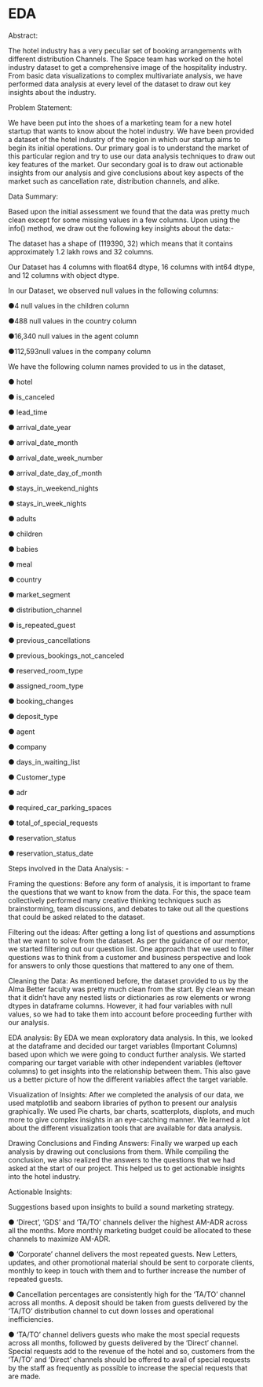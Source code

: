 # EDA
Abstract:

The hotel industry has a very peculiar set of booking arrangements with different distribution Channels. The Space team has worked on the hotel industry dataset to get a comprehensive image of the hospitality industry. From basic data visualizations to complex multivariate analysis, we have performed data analysis at every level of the dataset to draw out key insights about the industry.

Problem Statement:

We have been put into the shoes of a marketing team for a new hotel startup that wants to know about the hotel industry. We have been provided a dataset of the hotel industry of the region in which our startup aims to begin its initial operations. Our primary goal is to understand the market of this particular region and try to use our data analysis techniques to draw out key features of the market. Our secondary goal is to draw out actionable insights from our analysis and give conclusions about key aspects of the market such as cancellation rate, distribution channels, and alike.

Data Summary:

Based upon the initial assessment we found that the data was pretty much clean except for some missing values in a few columns. Upon using the info() method, we draw out the following key insights about the data:-

The dataset has a shape of (119390, 32) which means that it contains approximately 1.2 lakh rows and 32 columns.

Our Dataset has 4 columns with float64 dtype, 16 columns with int64 dtype, and 12 columns with object dtype.

In our Dataset, we observed null values in the following columns:

●4 null values in the children column

●488 null values in the country column

●16,340 null values in the agent column

●112,593null values in the company column

We have the following column names provided to us in the dataset,

● hotel

● is_canceled

● lead_time

● arrival_date_year

● arrival_date_month

● arrival_date_week_number

● arrival_date_day_of_month

● stays_in_weekend_nights

● stays_in_week_nights

● adults

● children

● babies

● meal

● country

● market_segment

● distribution_channel

● is_repeated_guest

● previous_cancellations

● previous_bookings_not_canceled

● reserved_room_type

● assigned_room_type

● booking_changes

● deposit_type

● agent

● company

● days_in_waiting_list

● Customer_type

● adr

● required_car_parking_spaces

● total_of_special_requests

● reservation_status

● reservation_status_date

Steps involved in the Data Analysis: -

Framing the questions: Before any form of analysis, it is important to frame the questions that we want to know from the data. For this, the space team collectively performed many creative thinking techniques such as brainstorming, team discussions, and debates to take out all the questions that could be asked related to the dataset.

Filtering out the ideas: After getting a long list of questions and assumptions that we want to solve from the dataset. As per the guidance of our mentor, we started filtering out our question list. One approach that we used to filter questions was to think from a customer and business perspective and look for answers to only those questions that mattered to any one of them.

Cleaning the Data: As mentioned before, the dataset provided to us by the Alma Better faculty was pretty much clean from the start. By clean we mean that it didn’t have any nested lists or dictionaries as row elements or wrong dtypes in dataframe columns. However, it had four variables with null values, so we had to take them into account before proceeding further with our analysis.

EDA analysis: By EDA we mean exploratory data analysis. In this, we looked at the dataframe and decided our target variables (Important Columns) based upon which we were going to conduct further analysis. We started comparing our target variable with other independent variables (leftover columns) to get insights into the relationship between them. This also gave us a better picture of how the different variables affect the target variable.

Visualization of Insights: After we completed the analysis of our data, we used matplotlib and seaborn libraries of python to present our analysis graphically. We used Pie charts, bar charts, scatterplots, displots, and much more to give complex insights in an eye-catching manner. We learned a lot about the different visualization tools that are available for data analysis.

Drawing Conclusions and Finding Answers: Finally we warped up each analysis by drawing out conclusions from them. While compiling the conclusion, we also realized the answers to the questions that we had asked at the start of our project. This helped us to get actionable insights into the hotel industry.

Actionable Insights:

Suggestions based upon insights to build a sound marketing strategy.

● ‘Direct’, ‘GDS’ and ‘TA/TO’ channels deliver the highest AM-ADR across all the months. More monthly marketing budget could be allocated to these channels to maximize AM-ADR.

● ‘Corporate’ channel delivers the most repeated guests. New Letters, updates, and other promotional material should be sent to corporate clients, monthly to keep in touch with them and to further increase the number of repeated guests.

● Cancellation percentages are consistently high for the ‘TA/TO’ channel across all months. A deposit should be taken from guests delivered by the ‘TA/TO’ distribution channel to cut down losses and operational inefficiencies.

● ‘TA/TO’ channel delivers guests who make the most special requests across all months, followed by guests delivered by the ‘Direct’ channel. Special requests add to the revenue of the hotel and so, customers from the ‘TA/TO’ and ‘Direct’ channels should be offered to avail of special requests by the staff as frequently as possible to increase the special requests that are made.
